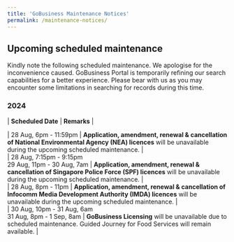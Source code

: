 ```yaml
---
title: 'GoBusiness Maintenance Notices'
permalink: /maintenance-notices/
---
```


## Upcoming scheduled maintenance

Kindly note the following scheduled maintenance. We apologise for the inconvenience caused. 
GoBusiness Portal is temporarily refining our search capabilities for a better experience. Please bear with us as you may encounter some limitations in searching for records during this time.

### 2024 

| **Scheduled Date** | **Remarks** |  

    
    
| 28 Aug, 6pm - 11:59pm | **Application, amendment, renewal & cancellation of National Environmental Agency (NEA) licences** will be unavailable during the upcoming scheduled maintenance. |       
| 28 Aug, 7:15pm - 9:15pm<br>29 Aug, 11pm - 30 Aug, 7am | **Application, amendment, renewal & cancellation of Singapore Police Force (SPF) licences** will be unavailable during the upcoming scheduled maintenance. |     
| 28 Aug, 8pm - 11pm | **Application, amendment, renewal & cancellation of Infocomm Media Development Authority (IMDA) licences** will be unavailable during the upcoming scheduled maintenance. |      
| 30 Aug, 10pm - 31 Aug, 6am<br>31 Aug, 8pm - 1 Sep, 8am | **GoBusiness Licensing** will be unavailable due to scheduled maintenance. Guided Journey for Food Services will remain available. |  





<script src="/jquery/jquery.min.js"></script> <script src="/jquery/resize-tables.js"></script>
